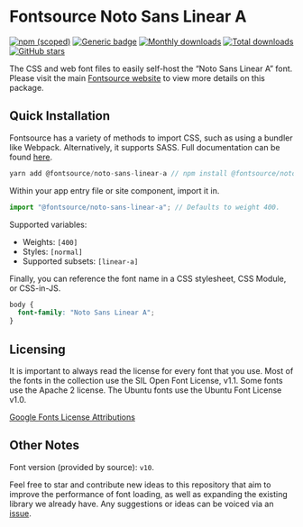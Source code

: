 # Fontsource Noto Sans Linear A

[![npm (scoped)](https://img.shields.io/npm/v/@fontsource/noto-sans-linear-a?color=brightgreen)](https://www.npmjs.com/package/@fontsource/noto-sans-linear-a) [![Generic badge](https://img.shields.io/badge/fontsource-passing-brightgreen)](https://github.com/fontsource/fontsource) [![Monthly downloads](https://badgen.net/npm/dm/@fontsource/noto-sans-linear-a)](https://github.com/fontsource/fontsource) [![Total downloads](https://badgen.net/npm/dt/@fontsource/noto-sans-linear-a)](https://github.com/fontsource/fontsource) [![GitHub stars](https://img.shields.io/github/stars/fontsource/fontsource.svg?style=social&label=Star)](https://github.com/fontsource/fontsource/stargazers)

The CSS and web font files to easily self-host the “Noto Sans Linear A” font. Please visit the main [Fontsource website](https://fontsource.org/fonts/noto-sans-linear-a) to view more details on this package.

## Quick Installation

Fontsource has a variety of methods to import CSS, such as using a bundler like Webpack. Alternatively, it supports SASS. Full documentation can be found [here](https://fontsource.org/docs/introduction).

```javascript
yarn add @fontsource/noto-sans-linear-a // npm install @fontsource/noto-sans-linear-a
```

Within your app entry file or site component, import it in.

```javascript
import "@fontsource/noto-sans-linear-a"; // Defaults to weight 400.
```

Supported variables:

- Weights: `[400]`
- Styles: `[normal]`
- Supported subsets: `[linear-a]`

Finally, you can reference the font name in a CSS stylesheet, CSS Module, or CSS-in-JS.

```css
body {
  font-family: "Noto Sans Linear A";
}
```

## Licensing

It is important to always read the license for every font that you use.
Most of the fonts in the collection use the SIL Open Font License, v1.1. Some fonts use the Apache 2 license. The Ubuntu fonts use the Ubuntu Font License v1.0.

[Google Fonts License Attributions](https://fonts.google.com/attribution)

## Other Notes

Font version (provided by source): `v10`.

Feel free to star and contribute new ideas to this repository that aim to improve the performance of font loading, as well as expanding the existing library we already have. Any suggestions or ideas can be voiced via an [issue](https://github.com/fontsource/fontsource/issues).
